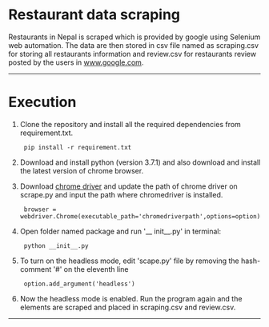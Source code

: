 # Restaurant data scraping

Restaurants in Nepal is scraped which is provided by google using Selenium web automation. The data are then stored in csv file named as scraping.csv for storing all restaurants information and review.csv for restaurants review posted by the users in www.google.com.
___
# Execution
1. Clone the repository and install all the required dependencies from requirement.txt.

        pip install -r requirement.txt

2. Download and install python (version 3.7.1) and also download and install the latest version of chrome browser.
3. Download [chrome driver] and update the path of chrome driver on scrape.py and input the path where chromedriver is installed.

        browser = webdriver.Chrome(executable_path='chromedriverpath',options=option)
        

[chrome driver]: http://chromedriver.chromium.org/downloads


4. Open folder named package and run '__ init__.py' in terminal:

        python __init__.py
5. To turn on the headless mode, edit 'scape.py' file by removing the hash-comment '#' on the eleventh line 

        option.add_argument('headless')
6. Now the headless mode is enabled. Run the program again and the elements are scraped and placed in scraping.csv and review.csv.

_________________


